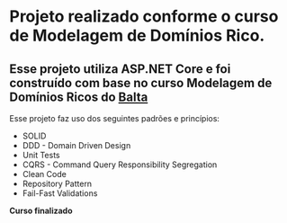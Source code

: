 # Projeto realizado conforme o curso de Modelagem de Domínios Rico.
## Esse projeto utiliza ASP.NET Core e foi construído com base no curso Modelagem de Domínios Ricos do [Balta](https://balta.io/)

Esse projeto faz uso dos seguintes padrões e princípios:

- SOLID
- DDD - Domain Driven Design
- Unit Tests
- CQRS - Command Query Responsibility Segregation
- Clean Code
- Repository Pattern
- Fail-Fast Validations


<strong>Curso finalizado</strong>
